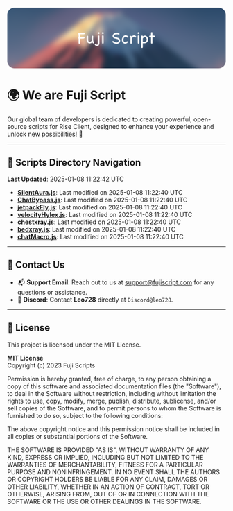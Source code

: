 ![Banner](.github/b.webp)

# 🌍 **We are Fuji Script**

Our global team of developers is dedicated to creating powerful, open-source scripts for Rise Client, designed to enhance your experience and unlock new possibilities! 🌟

---
<!-- SCRIPTS_NAVIGATION_START -->
## 📂 **Scripts Directory Navigation**

**Last Updated**: 2025-01-08 11:22:42 UTC

- **[SilentAura.js](scripts/SilentAura.js)**: Last modified on 2025-01-08 11:22:40 UTC
- **[ChatBypass.js](scripts/ChatBypass.js)**: Last modified on 2025-01-08 11:22:40 UTC
- **[jetpackFly.js](scripts/jetpackFly.js)**: Last modified on 2025-01-08 11:22:40 UTC
- **[velocityHylex.js](scripts/velocityHylex.js)**: Last modified on 2025-01-08 11:22:40 UTC
- **[chestxray.js](scripts/chestxray.js)**: Last modified on 2025-01-08 11:22:40 UTC
- **[bedxray.js](scripts/bedxray.js)**: Last modified on 2025-01-08 11:22:40 UTC
- **[chatMacro.js](scripts/chatMacro.js)**: Last modified on 2025-01-08 11:22:40 UTC

<!-- SCRIPTS_NAVIGATION_END -->

---

## 💬 **Contact Us**  
- 📬 **Support Email**: Reach out to us at [support@fujiscript.com](mailto:support@fujiscript.com) for any questions or assistance.  
- 💬 **Discord**: Contact **Leo728** directly at `Discord@leo728`.

---

## 📜 **License**

This project is licensed under the MIT License.  

**MIT License**  
Copyright (c) 2023 Fuji Scripts  

Permission is hereby granted, free of charge, to any person obtaining a copy of this software and associated documentation files (the "Software"), to deal in the Software without restriction, including without limitation the rights to use, copy, modify, merge, publish, distribute, sublicense, and/or sell copies of the Software, and to permit persons to whom the Software is furnished to do so, subject to the following conditions:  

The above copyright notice and this permission notice shall be included in all copies or substantial portions of the Software.  

THE SOFTWARE IS PROVIDED "AS IS", WITHOUT WARRANTY OF ANY KIND, EXPRESS OR IMPLIED, INCLUDING BUT NOT LIMITED TO THE WARRANTIES OF MERCHANTABILITY, FITNESS FOR A PARTICULAR PURPOSE AND NONINFRINGEMENT. IN NO EVENT SHALL THE AUTHORS OR COPYRIGHT HOLDERS BE LIABLE FOR ANY CLAIM, DAMAGES OR OTHER LIABILITY, WHETHER IN AN ACTION OF CONTRACT, TORT OR OTHERWISE, ARISING FROM, OUT OF OR IN CONNECTION WITH THE SOFTWARE OR THE USE OR OTHER DEALINGS IN THE SOFTWARE.  
